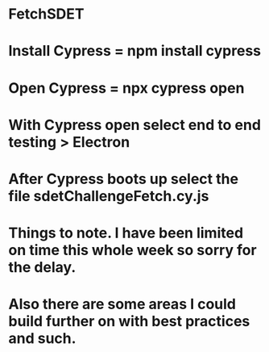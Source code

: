 # FetchSDET
# Install Cypress = npm install cypress 
# Open Cypress = npx cypress open
# With Cypress open select end to end testing > Electron 
# After Cypress boots up select the file sdetChallengeFetch.cy.js


# Things to note. I have been limited on time this whole week so sorry for the delay. 

# Also there are some areas I could build further on with best practices and such.